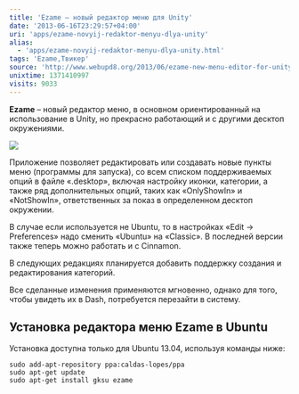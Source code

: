 ```yaml
---
title: 'Ezame – новый редактор меню для Unity'
date: '2013-06-16T23:29:57+04:00'
uri: 'apps/ezame-novyij-redaktor-menyu-dlya-unity'
alias: 
  - 'apps/ezame-novyij-redaktor-menyu-dlya-unity.html'
tags: 'Ezame,Твикер'
source: 'http://www.webupd8.org/2013/06/ezame-new-menu-editor-for-unity.html'
unixtime: 1371410997
visits: 9033
---
```

**Ezame** – новый редактор меню, в основном ориентированный на использование в Unity, но прекрасно работающий и с другими десктоп окружениями.

[![](img/2013/06/16/23-00/ezame-9061182628-o.jpg)](img/2013/06/16/23-00/ezame-9061182628-o.jpg)

Приложение позволяет редактировать или создавать новые пункты меню (программы для запуска), со всем списком поддерживаемых опций в файле «.desktop», включая настройку иконки, категории, а также ряд дополнительных опций, таких как «OnlyShowIn» и «NotShowIn», ответственных за показ в определенном десктоп окружении.

В случае если используется не Ubuntu, то в настройках «Edit → Preferences» надо сменить «Ubuntu» на «Classic». В последней версии также теперь можно работать и с Cinnamon.

В следующих редакциях планируется добавить поддержку создания и редактирования категорий.

Все сделанные изменения применяются мгновенно, однако для того, чтобы увидеть их в Dash, потребуется перезайти в систему.

## Установка редактора меню Ezame в Ubuntu

Установка доступна только для Ubuntu 13.04, используя команды ниже:

```
sudo add-apt-repository ppa:caldas-lopes/ppa
sudo apt-get update
sudo apt-get install gksu ezame
```
